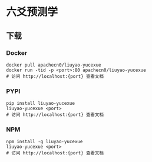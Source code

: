 # 六爻预测学

## 下载

### Docker

```
docker pull apachecn0/liuyao-yucexue
docker run -tid -p <port>:80 apachecn0/liuyao-yucexue
# 访问 http://localhost:{port} 查看文档
```

### PYPI

```
pip install liuyao-yucexue
liuyao-yucexue <port>
# 访问 http://localhost:{port} 查看文档
```

### NPM

```
npm install -g liuyao-yucexue
liuyao-yucexue <port>
# 访问 http://localhost:{port} 查看文档
```